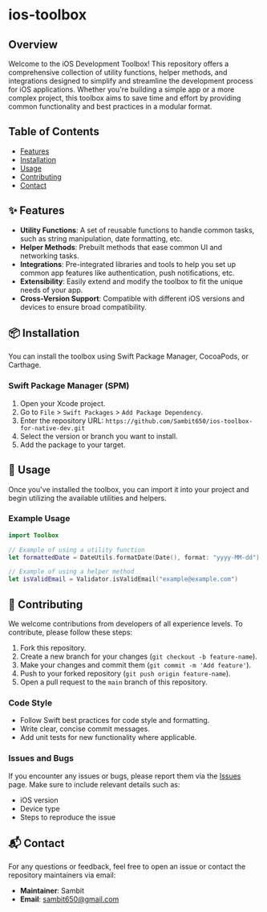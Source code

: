 # ios-toolbox

## Overview

Welcome to the iOS Development Toolbox! This repository offers a comprehensive collection of utility functions, helper methods, and integrations designed to simplify and streamline the development process for iOS applications. Whether you're building a simple app or a more complex project, this toolbox aims to save time and effort by providing common functionality and best practices in a modular format.

## Table of Contents
- [Features](#-Features)
- [Installation](#-installation)
- [Usage](#-usage)
- [Contributing](#-contributing)
- [Contact](#-contact)

## ✨ Features

- **Utility Functions**: A set of reusable functions to handle common tasks, such as string manipulation, date formatting, etc.
- **Helper Methods**: Prebuilt methods that ease common UI and networking tasks.
- **Integrations**: Pre-integrated libraries and tools to help you set up common app features like authentication, push notifications, etc.
- **Extensibility**: Easily extend and modify the toolbox to fit the unique needs of your app.
- **Cross-Version Support**: Compatible with different iOS versions and devices to ensure broad compatibility.

## 📦 Installation

You can install the toolbox using Swift Package Manager, CocoaPods, or Carthage.

### Swift Package Manager (SPM)
1. Open your Xcode project.
2. Go to `File` > `Swift Packages` > `Add Package Dependency`.
3. Enter the repository URL: `https://github.com/Sambit650/ios-toolbox-for-native-dev.git`
4. Select the version or branch you want to install.
5. Add the package to your target.

## 🔨 Usage

Once you've installed the toolbox, you can import it into your project and begin utilizing the available utilities and helpers.

### Example Usage

```swift
import Toolbox

// Example of using a utility function
let formattedDate = DateUtils.formatDate(Date(), format: "yyyy-MM-dd")

// Example of using a helper method
let isValidEmail = Validator.isValidEmail("example@example.com")
```

## 🤝 Contributing

We welcome contributions from developers of all experience levels. To contribute, please follow these steps:

1. Fork this repository.
2. Create a new branch for your changes (`git checkout -b feature-name`).
3. Make your changes and commit them (`git commit -m 'Add feature'`).
4. Push to your forked repository (`git push origin feature-name`).
5. Open a pull request to the `main` branch of this repository.

### Code Style
- Follow Swift best practices for code style and formatting.
- Write clear, concise commit messages.
- Add unit tests for new functionality where applicable.

### Issues and Bugs
If you encounter any issues or bugs, please report them via the [Issues](https://github.com/Sambit650/ios-toolbox-for-native-dev.git/issues) page. Make sure to include relevant details such as:
- iOS version
- Device type
- Steps to reproduce the issue

## 📬 Contact

For any questions or feedback, feel free to open an issue or contact the repository maintainers via email:

- **Maintainer**: Sambit
- **Email**: sambit650@gmail.com
